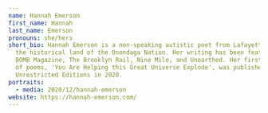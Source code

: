 ```yaml
---
name: Hannah Emerson
first_name: Hannah
last_name: Emerson
pronouns: she/hers
short_bio: Hannah Emerson is a non-speaking autistic poet from Lafayette, NY, on
  the historical land of the Onondaga Nation. Her writing has been featured in
  BOMB Magazine, The Brooklyn Rail, Nine Mile, and Unearthed. Her first chapbook
  of poems, 'You Are Helping this Great Universe Explode', was published by
  Unrestricted Editions in 2020.
portraits:
  - media: 2020/12/hannah-emerson
website: https://hannah-emerson.com/
---
```

